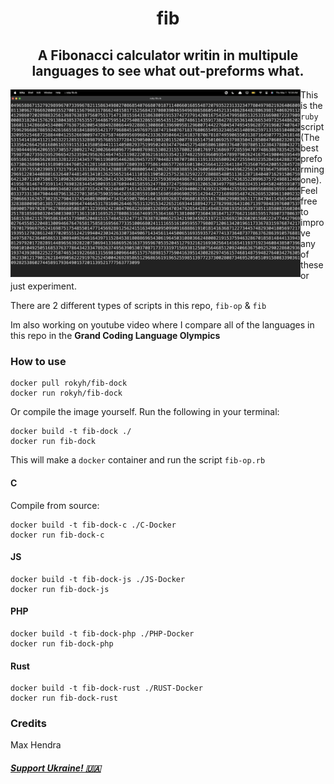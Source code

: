 <div align="center">

# fib
## A Fibonacci calculator writin in multipule languages to see what out-preforms what.
</div>
<img align="left" src="image.png" height="300">

This is the `ruby` script (The best preforming one). Feel free to improve any of these or just experiment.

There are 2 different types of scripts in this repo, `fib-op` & `fib`

Im also working on youtube video where I compare all of the languages in this repo in the <b>Grand Coding Language Olympics</b>

### How to use
```
docker pull rokyh/fib-dock
docker run rokyh/fib-dock
```

Or compile the image yourself. Run the following in your terminal:
```
docker build -t fib-dock ./
docker run fib-dock
```

This will make a `docker` container and run the script `fib-op.rb`

#### C
Compile from source:
```
docker build -t fib-dock-c ./C-Docker
docker run fib-dock-c
```

#### JS
```
docker build -t fib-dock-js ./JS-Docker
docker run fib-dock-js
```

#### PHP
```
docker build -t fib-dock-php ./PHP-Docker
docker run fib-dock-php
```

#### Rust
```
docker build -t fib-dock-rust ./RUST-Docker
docker run fib-dock-rust
```

### Credits
Max Hendra

##### <a href="https://war.ukraine.ua/support-ukraine/">Support Ukraine! 🇺🇦</a>
